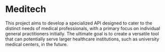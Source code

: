 # Meditech
This project aims to develop a specialized API designed to cater to the distinct needs of medical professionals, with a primary focus on individual general practitioners initially. The ultimate goal is to create a versatile tool that can potentially serve larger healthcare institutions, such as university medical centers, in the future.
